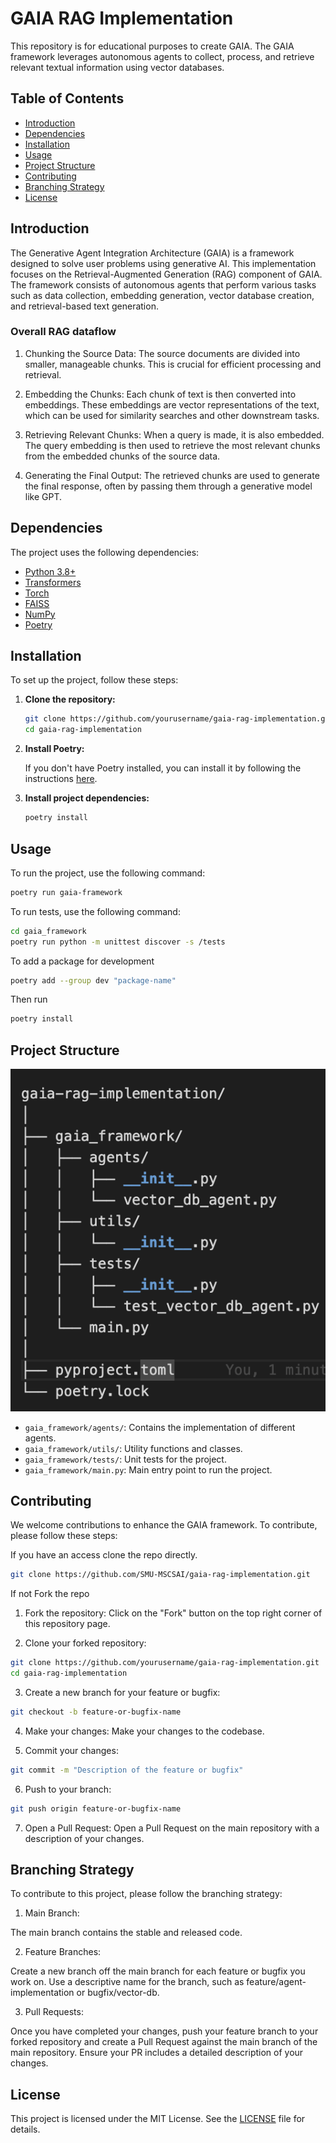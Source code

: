 # GAIA RAG Implementation
This repository is for educational purposes to create GAIA. The GAIA framework leverages autonomous agents to collect, process, and retrieve relevant textual information using vector databases.

## Table of Contents
- [Introduction](#introduction)
- [Dependencies](#dependencies)
- [Installation](#installation)
- [Usage](#usage)
- [Project Structure](#project-structure)
- [Contributing](#contributing)
- [Branching Strategy](#branching-strategy)
- [License](#license)

## Introduction

The Generative Agent Integration Architecture (GAIA) is a framework designed to solve user problems using generative AI. This implementation focuses on the Retrieval-Augmented Generation (RAG) component of GAIA. The framework consists of autonomous agents that perform various tasks such as data collection, embedding generation, vector database creation, and retrieval-based text generation.

### Overall RAG dataflow
1. Chunking the Source Data: The source documents are divided into smaller, manageable chunks. This is crucial for efficient processing and retrieval.

2. Embedding the Chunks: Each chunk of text is then converted into embeddings. These embeddings are vector representations of the text, which can be used for similarity searches and other downstream tasks.

3. Retrieving Relevant Chunks: When a query is made, it is also embedded. The query embedding is then used to retrieve the most relevant chunks from the embedded chunks of the source data.

4. Generating the Final Output: The retrieved chunks are used to generate the final response, often by passing them through a generative model like GPT.



## Dependencies

The project uses the following dependencies:

- [Python 3.8+](https://www.python.org/downloads/)
- [Transformers](https://github.com/huggingface/transformers)
- [Torch](https://pytorch.org/)
- [FAISS](https://github.com/facebookresearch/faiss)
- [NumPy](https://numpy.org/)
- [Poetry](https://python-poetry.org/)

## Installation

To set up the project, follow these steps:

1. **Clone the repository:**

    ```bash
    git clone https://github.com/yourusername/gaia-rag-implementation.git
    cd gaia-rag-implementation
    ```

2. **Install Poetry:**

    If you don't have Poetry installed, you can install it by following the instructions [here](https://python-poetry.org/docs/#installation).

3. **Install project dependencies:**

    ```bash
    poetry install
    ```

## Usage

To run the project, use the following command:

```bash
poetry run gaia-framework
```
To run tests, use the following command:

```bash
cd gaia_framework
poetry run python -m unittest discover -s /tests
```
To add a package for development
```bash
poetry add --group dev "package-name"
```
Then run 
```bash 
poetry install
```

## Project Structure

![alt text](images/image.png)

- `gaia_framework/agents/`: Contains the implementation of different agents.
- `gaia_framework/utils/`: Utility functions and classes.
- `gaia_framework/tests/`: Unit tests for the project.
- `gaia_framework/main.py`: Main entry point to run the project.

## Contributing
We welcome contributions to enhance the GAIA framework. To contribute, please follow these steps:

If you have an access clone the repo directly.

```bash
git clone https://github.com/SMU-MSCSAI/gaia-rag-implementation.git
```
If not Fork the repo
1. Fork the repository:
  Click on the "Fork" button on the top right corner of this repository page.

2. Clone your forked repository:
```bash
git clone https://github.com/yourusername/gaia-rag-implementation.git
cd gaia-rag-implementation
```

3. Create a new branch for your feature or bugfix:
```bash
git checkout -b feature-or-bugfix-name
```

4. Make your changes:
Make your changes to the codebase.

5. Commit your changes:
```bash
git commit -m "Description of the feature or bugfix"
```

6. Push to your branch:
```bash
git push origin feature-or-bugfix-name
```

7. Open a Pull Request:
Open a Pull Request on the main repository with a description of your changes.

## Branching Strategy
To contribute to this project, please follow the branching strategy:

1. Main Branch:

The main branch contains the stable and released code.

2. Feature Branches:

Create a new branch off the main branch for each feature or bugfix you work on. Use a descriptive name for the branch, such as feature/agent-implementation or bugfix/vector-db.

3. Pull Requests:

Once you have completed your changes, push your feature branch to your forked repository and create a Pull Request against the main branch of the main repository. Ensure your PR includes a detailed description of your changes.

## License

This project is licensed under the MIT License. See the [LICENSE](LICENSE) file for details.






